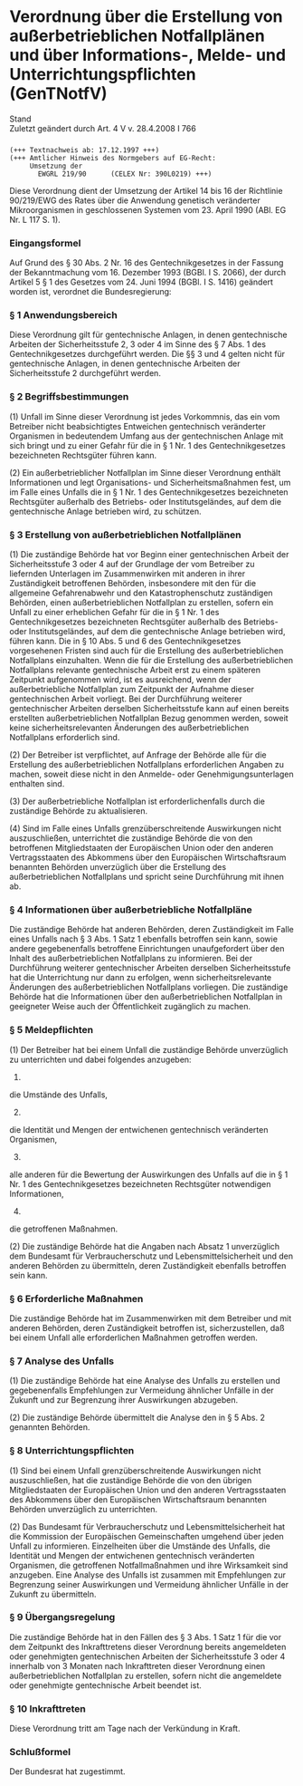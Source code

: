 Verordnung über die Erstellung von außerbetrieblichen Notfallplänen und über Informations-, Melde- und Unterrichtungspflichten (GenTNotfV)
==========================================================================================================================================

Stand  
Zuletzt geändert durch Art. 4 V v. 28.4.2008 I 766

### 

```
(+++ Textnachweis ab: 17.12.1997 +++)
(+++ Amtlicher Hinweis des Normgebers auf EG-Recht:
     Umsetzung der
       EWGRL 219/90      (CELEX Nr: 390L0219) +++)
```

Diese Verordnung dient der Umsetzung der Artikel 14 bis 16 der Richtlinie 90/219/EWG des Rates über die Anwendung genetisch veränderter Mikroorganismen in geschlossenen Systemen vom 23. April 1990 (ABl. EG Nr. L 117 S. 1).

### Eingangsformel

Auf Grund des § 30 Abs. 2 Nr. 16 des Gentechnikgesetzes in der Fassung der Bekanntmachung vom 16. Dezember 1993 (BGBl. I S. 2066), der durch Artikel 5 § 1 des Gesetzes vom 24. Juni 1994 (BGBl. I S. 1416) geändert worden ist, verordnet die Bundesregierung:

### § 1 Anwendungsbereich

Diese Verordnung gilt für gentechnische Anlagen, in denen gentechnische Arbeiten der Sicherheitsstufe 2, 3 oder 4 im Sinne des § 7 Abs. 1 des Gentechnikgesetzes durchgeführt werden. Die §§ 3 und 4 gelten nicht für gentechnische Anlagen, in denen gentechnische Arbeiten der Sicherheitsstufe 2 durchgeführt werden.

### § 2 Begriffsbestimmungen

(1) Unfall im Sinne dieser Verordnung ist jedes Vorkommnis, das ein vom Betreiber nicht beabsichtigtes Entweichen gentechnisch veränderter Organismen in bedeutendem Umfang aus der gentechnischen Anlage mit sich bringt und zu einer Gefahr für die in § 1 Nr. 1 des Gentechnikgesetzes bezeichneten Rechtsgüter führen kann.

(2) Ein außerbetrieblicher Notfallplan im Sinne dieser Verordnung enthält Informationen und legt Organisations- und Sicherheitsmaßnahmen fest, um im Falle eines Unfalls die in § 1 Nr. 1 des Gentechnikgesetzes bezeichneten Rechtsgüter außerhalb des Betriebs- oder Institutsgeländes, auf dem die gentechnische Anlage betrieben wird, zu schützen.

### § 3 Erstellung von außerbetrieblichen Notfallplänen

(1) Die zuständige Behörde hat vor Beginn einer gentechnischen Arbeit der Sicherheitsstufe 3 oder 4 auf der Grundlage der vom Betreiber zu liefernden Unterlagen im Zusammenwirken mit anderen in ihrer Zuständigkeit betroffenen Behörden, insbesondere mit den für die allgemeine Gefahrenabwehr und den Katastrophenschutz zuständigen Behörden, einen außerbetrieblichen Notfallplan zu erstellen, sofern ein Unfall zu einer erheblichen Gefahr für die in § 1 Nr. 1 des Gentechnikgesetzes bezeichneten Rechtsgüter außerhalb des Betriebs- oder Institutsgeländes, auf dem die gentechnische Anlage betrieben wird, führen kann. Die in § 10 Abs. 5 und 6 des Gentechnikgesetzes vorgesehenen Fristen sind auch für die Erstellung des außerbetrieblichen Notfallplans einzuhalten. Wenn die für die Erstellung des außerbetrieblichen Notfallplans relevante gentechnische Arbeit erst zu einem späteren Zeitpunkt aufgenommen wird, ist es ausreichend, wenn der außerbetriebliche Notfallplan zum Zeitpunkt der Aufnahme dieser gentechnischen Arbeit vorliegt. Bei der Durchführung weiterer gentechnischer Arbeiten derselben Sicherheitsstufe kann auf einen bereits erstellten außerbetrieblichen Notfallplan Bezug genommen werden, soweit keine sicherheitsrelevanten Änderungen des außerbetrieblichen Notfallplans erforderlich sind.

(2) Der Betreiber ist verpflichtet, auf Anfrage der Behörde alle für die Erstellung des außerbetrieblichen Notfallplans erforderlichen Angaben zu machen, soweit diese nicht in den Anmelde- oder Genehmigungsunterlagen enthalten sind.

(3) Der außerbetriebliche Notfallplan ist erforderlichenfalls durch die zuständige Behörde zu aktualisieren.

(4) Sind im Falle eines Unfalls grenzüberschreitende Auswirkungen nicht auszuschließen, unterrichtet die zuständige Behörde die von den betroffenen Mitgliedstaaten der Europäischen Union oder den anderen Vertragsstaaten des Abkommens über den Europäischen Wirtschaftsraum benannten Behörden unverzüglich über die Erstellung des außerbetrieblichen Notfallplans und spricht seine Durchführung mit ihnen ab.

### § 4 Informationen über außerbetriebliche Notfallpläne

Die zuständige Behörde hat anderen Behörden, deren Zuständigkeit im Falle eines Unfalls nach § 3 Abs. 1 Satz 1 ebenfalls betroffen sein kann, sowie andere gegebenenfalls betroffene Einrichtungen unaufgefordert über den Inhalt des außerbetrieblichen Notfallplans zu informieren. Bei der Durchführung weiterer gentechnischer Arbeiten derselben Sicherheitsstufe hat die Unterrichtung nur dann zu erfolgen, wenn sicherheitsrelevante Änderungen des außerbetrieblichen Notfallplans vorliegen. Die zuständige Behörde hat die Informationen über den außerbetrieblichen Notfallplan in geeigneter Weise auch der Öffentlichkeit zugänglich zu machen.

### § 5 Meldepflichten

(1) Der Betreiber hat bei einem Unfall die zuständige Behörde unverzüglich zu unterrichten und dabei folgendes anzugeben:

1.  
die Umstände des Unfalls,

2.  
die Identität und Mengen der entwichenen gentechnisch veränderten Organismen,

3.  
alle anderen für die Bewertung der Auswirkungen des Unfalls auf die in § 1 Nr. 1 des Gentechnikgesetzes bezeichneten Rechtsgüter notwendigen Informationen,

4.  
die getroffenen Maßnahmen.

(2) Die zuständige Behörde hat die Angaben nach Absatz 1 unverzüglich dem Bundesamt für Verbraucherschutz und Lebensmittelsicherheit und den anderen Behörden zu übermitteln, deren Zuständigkeit ebenfalls betroffen sein kann.

### § 6 Erforderliche Maßnahmen

Die zuständige Behörde hat im Zusammenwirken mit dem Betreiber und mit anderen Behörden, deren Zuständigkeit betroffen ist, sicherzustellen, daß bei einem Unfall alle erforderlichen Maßnahmen getroffen werden.

### § 7 Analyse des Unfalls

(1) Die zuständige Behörde hat eine Analyse des Unfalls zu erstellen und gegebenenfalls Empfehlungen zur Vermeidung ähnlicher Unfälle in der Zukunft und zur Begrenzung ihrer Auswirkungen abzugeben.

(2) Die zuständige Behörde übermittelt die Analyse den in § 5 Abs. 2 genannten Behörden.

### § 8 Unterrichtungspflichten

(1) Sind bei einem Unfall grenzüberschreitende Auswirkungen nicht auszuschließen, hat die zuständige Behörde die von den übrigen Mitgliedstaaten der Europäischen Union und den anderen Vertragsstaaten des Abkommens über den Europäischen Wirtschaftsraum benannten Behörden unverzüglich zu unterrichten.

(2) Das Bundesamt für Verbraucherschutz und Lebensmittelsicherheit hat die Kommission der Europäischen Gemeinschaften umgehend über jeden Unfall zu informieren. Einzelheiten über die Umstände des Unfalls, die Identität und Mengen der entwichenen gentechnisch veränderten Organismen, die getroffenen Notfallmaßnahmen und ihre Wirksamkeit sind anzugeben. Eine Analyse des Unfalls ist zusammen mit Empfehlungen zur Begrenzung seiner Auswirkungen und Vermeidung ähnlicher Unfälle in der Zukunft zu übermitteln.

### § 9 Übergangsregelung

Die zuständige Behörde hat in den Fällen des § 3 Abs. 1 Satz 1 für die vor dem Zeitpunkt des Inkrafttretens dieser Verordnung bereits angemeldeten oder genehmigten gentechnischen Arbeiten der Sicherheitsstufe 3 oder 4 innerhalb von 3 Monaten nach Inkrafttreten dieser Verordnung einen außerbetrieblichen Notfallplan zu erstellen, sofern nicht die angemeldete oder genehmigte gentechnische Arbeit beendet ist.

### § 10 Inkrafttreten

Diese Verordnung tritt am Tage nach der Verkündung in Kraft.

### Schlußformel

Der Bundesrat hat zugestimmt.
